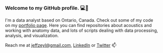 ### Welcome to my GitHub profile. :computer::wave:


I'm a data analyst based on Ontario, Canada. Check out some of my code on my [portfolio page](https://github.com/jzeyl/Portfolio). Here you can find repositories about acoustics and working with anatomy data, and lots of scripts dealing with data processing, analysis, and visualization.  

Reach me at <jeffzeyl@gmail.com>, [LinkedIn](https://www.linkedin.com/in/jeff-zeyl/) or [Twitter](https://twitter.com/jeff_zeyl) :mailbox:



<!--
**jzeyl/jzeyl** is a ✨ _special_ ✨ repository because its `README.md` (this file) appears on your GitHub profile.

Here are some ideas to get you started:

- 🔭 I’m currently working on ...
- 🌱 I’m currently learning ...
- 👯 I’m looking to collaborate on ...
- 🤔 I’m looking for help with ...
- 💬 Ask me about ...
- 📫 How to reach me: ...
- 😄 Pronouns: ...
- ⚡ Fun fact: ...
-->
